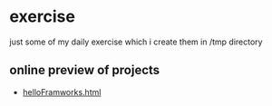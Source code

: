 # exercise
just some of my daily exercise which i create them in /tmp directory
<br>
## online preview of projects
- [helloFramworks.html](https://codepen.io/alirezainjast/pen/RwPgdKe)
